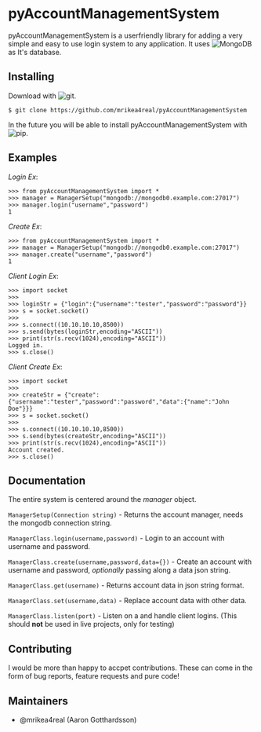 # pyAccountManagementSystem
pyAccountManagementSystem is a userfriendly library for adding a very simple and easy to use login system to any application. It uses ![MongoDB](https://www.mongodb.com/) as It's database.

## Installing
Download with ![git](https://git-scm.com/).

```$ git clone https://github.com/mrikea4real/pyAccountManagementSystem```

In the future you will be able to install pyAccountManagementSystem with ![pip](https://pip.pypa.io/en/stable/).

## Examples
_Login Ex_:
```
>>> from pyAccountManagementSystem import *
>>> manager = ManagerSetup("mongodb://mongodb0.example.com:27017")
>>> manager.login("username","password")
1
``````

_Create Ex_:
```
>>> from pyAccountManagementSystem import *
>>> manager = ManagerSetup("mongodb://mongodb0.example.com:27017")
>>> manager.create("username","password")
1
```

_Client Login Ex_:
```
>>> import socket
>>> 
>>> loginStr = {"login":{"username":"tester","password":"password"}}
>>> s = socket.socket()
>>> 
>>> s.connect((10.10.10.10,8500))
>>> s.send(bytes(loginStr,encoding="ASCII"))
>>> print(str(s.recv(1024),encoding="ASCII"))
Logged in.
>>> s.close()
```

_Client Create Ex_:
```
>>> import socket
>>> 
>>> createStr = {"create":{"username":"tester","password":"password","data":{"name":"John Doe"}}}
>>> s = socket.socket()
>>> 
>>> s.connect((10.10.10.10,8500))
>>> s.send(bytes(createStr,encoding="ASCII"))
>>> print(str(s.recv(1024),encoding="ASCII"))
Account created.
>>> s.close()
```

## Documentation
The entire system is centered around the _manager_ object. 

```ManagerSetup(Connection string)``` - Returns the account manager, needs the mongodb connection string.

```ManagerClass.login(username,password)``` - Login to an account with username and password.

```ManagerClass.create(username,password,data={})``` - Create an account with username and password, _optionally_ passing along a data json string.

```ManagerClass.get(username)``` - Returns account data in json string format.

```ManagerClass.set(username,data)``` - Replace account data with other data.

```ManagerClass.listen(port)``` - Listen on a and handle client logins. (This should **not** be used in live projects, only for testing)

## Contributing
I would be more than happy to accpet contributions. These can come in the form of bug reports, feature requests and pure code!

## Maintainers
* @mrikea4real (Aaron Gotthardsson)
